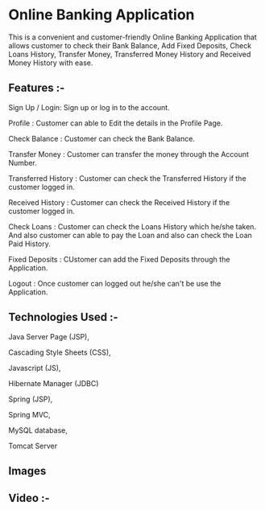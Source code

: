 # Online Banking Application

This is a convenient and customer-friendly Online Banking Application that allows customer to check their Bank Balance, Add Fixed Deposits, Check Loans History, Transfer Money, Transferred Money History and Received Money History with ease.


## Features :-

Sign Up / Login: Sign up or log in to the account.

Profile : Customer can able to Edit the details in the Profile Page.

Check Balance : Customer can check the Bank Balance.

Transfer Money : Customer can transfer the money through the Account Number.

Transferred History : Customer can check the Transferred History if the customer logged in.

Received History : Customer can check the Received History if the customer logged in.

Check Loans : Customer can check the Loans History which he/she taken. And also customer can able to pay the Loan and also can check the Loan Paid History.

Fixed Deposits : CUstomer can add the Fixed Deposits through the Application.

Logout : Once customer can logged out he/she can't be use the Application.


## Technologies Used :-

Java Server Page (JSP),

Cascading Style Sheets (CSS),

Javascript (JS),

Hibernate Manager (JDBC)

Spring (JSP),

Spring MVC,

MySQL database,

Tomcat Server


## Images


## Video :-

